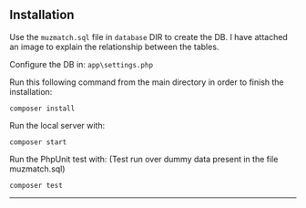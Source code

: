 
## Installation

Use the `muzmatch.sql` file in `database` DIR to create the DB. I have attached an image to explain the relationship between the tables.


Configure the DB in: `app\settings.php`


Run this following command from the main directory in order to finish the installation:
```
composer install
```


Run the local server with:
```
composer start
```


Run the PhpUnit test with: (Test run over dummy data present in the file muzmatch.sql)
```
composer test
```

***


